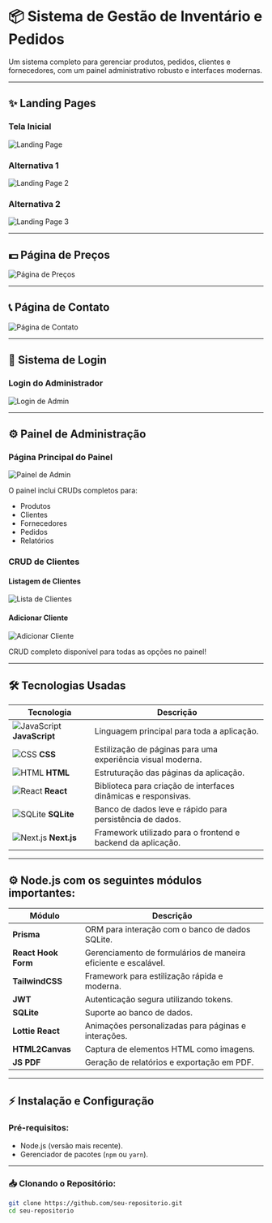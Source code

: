 # 📦 Sistema de Gestão de Inventário e Pedidos

Um sistema completo para gerenciar produtos, pedidos, clientes e fornecedores, com um painel administrativo robusto e interfaces modernas.

---

## ✨ Landing Pages

### Tela Inicial
![Landing Page](https://i.imgur.com/4wjXZ7H.png)

### Alternativa 1
![Landing Page 2](https://i.imgur.com/ERHieq7.png)

### Alternativa 2
![Landing Page 3](https://i.imgur.com/5qaDVWo.png)

---

## 💵 Página de Preços
![Página de Preços](https://i.imgur.com/1y8sERB.png)

---

## 📞 Página de Contato
![Página de Contato](https://i.imgur.com/22ToxVz.png)

---

## 🔐 Sistema de Login

### Login do Administrador
![Login de Admin](https://i.imgur.com/lOFe6kJ.png)

---

## ⚙️ Painel de Administração

### Página Principal do Painel
![Painel de Admin](https://i.imgur.com/7RkFvkd.png)

O painel inclui CRUDs completos para:
- Produtos
- Clientes
- Fornecedores
- Pedidos
- Relatórios

### CRUD de Clientes
#### Listagem de Clientes
![Lista de Clientes](https://i.imgur.com/T68vCVu.png)

#### Adicionar Cliente
![Adicionar Cliente](https://i.imgur.com/T4VgNZL.png)

CRUD completo disponível para todas as opções no painel!

---

## 🛠️ Tecnologias Usadas

| Tecnologia          | Descrição                                                                                        |
|---------------------|--------------------------------------------------------------------------------------------------|
| ![JavaScript](https://img.icons8.com/color/48/000000/javascript.png) **JavaScript** | Linguagem principal para toda a aplicação.                            |
| ![CSS](https://img.icons8.com/color/48/000000/css3.png) **CSS**                    | Estilização de páginas para uma experiência visual moderna.           |
| ![HTML](https://img.icons8.com/color/48/000000/html-5.png) **HTML**               | Estruturação das páginas da aplicação.                                |
| ![React](https://img.icons8.com/color/48/000000/react-native.png) **React**       | Biblioteca para criação de interfaces dinâmicas e responsivas.        |
| ![SQLite](https://img.icons8.com/color/48/000000/sql.png) **SQLite**              | Banco de dados leve e rápido para persistência de dados.              |
| ![Next.js](https://img.icons8.com/color/48/000000/nextjs.png) **Next.js**         | Framework utilizado para o frontend e backend da aplicação.           |

---

## ⚙️ **Node.js** com os seguintes módulos importantes:

| Módulo              | Descrição                                                                                        |
|---------------------|--------------------------------------------------------------------------------------------------|
| **Prisma**          | ORM para interação com o banco de dados SQLite.                                                 |
| **React Hook Form** | Gerenciamento de formulários de maneira eficiente e escalável.                                   |
| **TailwindCSS**     | Framework para estilização rápida e moderna.                                                    |
| **JWT**             | Autenticação segura utilizando tokens.                                                          |
| **SQLite**          | Suporte ao banco de dados.                                                                      |
| **Lottie React**    | Animações personalizadas para páginas e interações.                                             |
| **HTML2Canvas**     | Captura de elementos HTML como imagens.                                                         |
| **JS PDF**          | Geração de relatórios e exportação em PDF.                                                      |

---

## ⚡️ Instalação e Configuração

### Pré-requisitos:
- Node.js (versão mais recente).
- Gerenciador de pacotes (`npm` ou `yarn`).

---

### 📥 Clonando o Repositório:
```bash
git clone https://github.com/seu-repositorio.git
cd seu-repositorio

